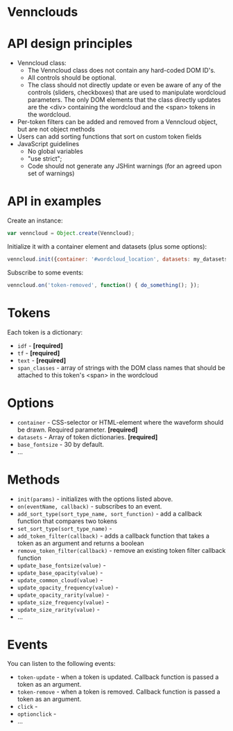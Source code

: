 Vennclouds
==========

API design principles
=====================

  * Venncloud class:
    * The Venncloud class does not contain any hard-coded DOM ID's.
    * All controls should be optional.
    * The class should not directly update or even be aware of any of the controls (sliders, checkboxes) that are used to manipulate wordcloud parameters. The only DOM elements that the class directly updates are the \<div> containing the wordcloud and the \<span> tokens in the wordcloud.
  * Per-token filters can be added and removed from a Venncloud object, but are not object methods
  * Users can add sorting functions that sort on custom token fields
  * JavaScript guidelines
    * No global variables
    * "use strict";
    * Code should not generate any JSHint warnings (for an agreed upon set of warnings)


API in examples
===============

Create an instance:

```javascript
var venncloud = Object.create(Venncloud);
```

Initialize it with a container element and datasets (plus some options):

```javascript
venncloud.init({container: '#wordcloud_location', datasets: my_datasets});
```

Subscribe to some events:

```javascript
venncloud.on('token-removed', function() { do_something(); });
```


Tokens
======

Each token is a dictionary:

  * `idf` - **[required]**
  * `tf` - **[required]**
  * `text` - **[required]**
  * `span_classes` - array of strings with the DOM class names that should be attached to this token's \<span> in the wordcloud


Options
=======

  * `container` - CSS-selector or HTML-element where the waveform
    should be drawn. Required parameter. **[required]**
  * `datasets` - Array of token dictionaries. **[required]**
  * `base_fontsize` - 30 by default.
  * ...


Methods
=======

  * `init(params)` - initializes with the options listed above.
  * `on(eventName, callback)` - subscribes to an event.
  * `add_sort_type(sort_type_name, sort_function)` - add a callback function that compares two tokens
  * `set_sort_type(sort_type_name)` -
  * `add_token_filter(callback)` - adds a callback function that takes a token as an argument and returns a boolean
  * `remove_token_filter(callback)` - remove an existing token filter callback function
  * `update_base_fontsize(value)` -
  * `update_base_opacity(value)` -
  * `update_common_cloud(value)` -
  * `update_opacity_frequency(value)` -
  * `update_opacity_rarity(value)` -
  * `update_size_frequency(value)` -
  * `update_size_rarity(value)` -
  * ...

Events
======

You can listen to the following events:

  * `token-update` - when a token is updated. Callback function is passed a token as an argument.
  * `token-remove` - when a token is removed. Callback function is passed a token as an argument.
  * `click` - 
  * `optionclick` - 
  * ...
